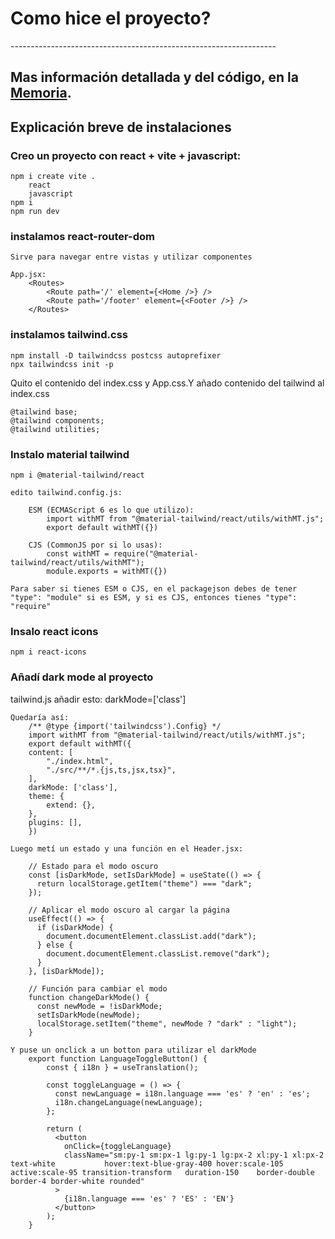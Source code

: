 <h1>Como hice el proyecto?</h1>
------------------------------------------------------------------
<h2>Mas información detallada y del código, en la <a href="https://daw2-henares22.github.io/Las-Zapas/Memory_Las-Zapas_Spanish.pdf" target="_blank">Memoria</a>.</h2>

<h2>Explicación breve de instalaciones</h2>


<h3>Creo un proyecto con react + vite + javascript:</h3>

    npm i create vite .
        react
        javascript
    npm i
    npm run dev

<h3>instalamos react-router-dom</h3>
    
    Sirve para navegar entre vistas y utilizar componentes

    App.jsx:
        <Routes>
            <Route path='/' element={<Home />} />
            <Route path='/footer' element={<Footer />} />
        </Routes>

<h3>instalamos tailwind.css</h3>
    
    npm install -D tailwindcss postcss autoprefixer
    npx tailwindcss init -p

Quito el contenido del index.css y App.css.Y añado contenido del tailwind al index.css

    @tailwind base;
    @tailwind components;
    @tailwind utilities;

<h3>Instalo material tailwind</h3>
    
    npm i @material-tailwind/react

    edito tailwind.config.js:
        
        ESM (ECMAScript 6 es lo que utilizo):
            import withMT from "@material-tailwind/react/utils/withMT.js";
            export default withMT({})

        CJS (CommonJS por si lo usas):
            const withMT = require("@material-tailwind/react/utils/withMT");
            module.exports = withMT({})

    Para saber si tienes ESM o CJS, en el packagejson debes de tener "type": "module" si es ESM, y si es CJS, entonces tienes "type": "require"

<h3>Insalo react icons</h3>
    
    npm i react-icons

<h3>Añadí dark mode al proyecto</h3>
    tailwind.js añadir esto:
        darkMode=['class']
    
    Quedaría así:
        /** @type {import('tailwindcss').Config} */
        import withMT from "@material-tailwind/react/utils/withMT.js";
        export default withMT({
        content: [
            "./index.html",
            "./src/**/*.{js,ts,jsx,tsx}",
        ],
        darkMode: ['class'],
        theme: {
            extend: {},
        },
        plugins: [],
        })

    Luego metí un estado y una función en el Header.jsx:

        // Estado para el modo oscuro
        const [isDarkMode, setIsDarkMode] = useState(() => {
          return localStorage.getItem("theme") === "dark";
        });

        // Aplicar el modo oscuro al cargar la página
        useEffect(() => {
          if (isDarkMode) {
            document.documentElement.classList.add("dark");
          } else {
            document.documentElement.classList.remove("dark");
          }
        }, [isDarkMode]);

        // Función para cambiar el modo
        function changeDarkMode() {
          const newMode = !isDarkMode;
          setIsDarkMode(newMode);
          localStorage.setItem("theme", newMode ? "dark" : "light");
        }

    Y puse un onclick a un botton para utilizar el darkMode
        export function LanguageToggleButton() {
            const { i18n } = useTranslation();
    
            const toggleLanguage = () => {
              const newLanguage = i18n.language === 'es' ? 'en' : 'es';
              i18n.changeLanguage(newLanguage);
            };
    
            return (
              <button
                onClick={toggleLanguage}
                className="sm:py-1 sm:px-1 lg:py-1 lg:px-2 xl:py-1 xl:px-2 text-white           hover:text-blue-gray-400 hover:scale-105 active:scale-95 transition-transform   duration-150    border-double border-4 border-white rounded"
              >
                {i18n.language === 'es' ? 'ES' : 'EN'}
              </button>
            );
        }